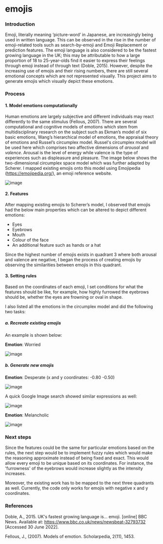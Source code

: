 # emojis

### Introduction
Emoji, literally meaning ‘picture-word’ in Japanese, are increasingly being used in written language. This can be observed in the rise in the number of emoji-related tools such as search-by-emoji and Emoji Replacement or prediction features. The emoji language is also considered to be the fastest growing language in the UK; this may be attributable to how a large proportion of 18 to 25-year-olds find it easier to express their feelings through emoji instead of through text (Doble, 2015). However, despite the increasing use of emojis and their rising numbers, there are still several emotional concepts which are not represented visually. This project aims to generate emojis which visually depict these emotions. 

### Process
#### 1. Model emotions computationally
Human emotions are largely subjective and different individuals may react differently to the same stimulus (Fellous, 2007). There are several computational and cognitive models of emotions which stem from multidisciplinary research on the subject such as Ekman’s model of six basic emotions, Wang’s hierarchical model of emotions, the appraisal theory of emotions and Russel’s circumplex model. 
Russel's circumplex model will be used here which comprises two affective dimensions of *arousal* and *valence*. Arousal is the level of energy while valence is the type of experiences such as displeasure and pleasure. The image below shows the two-dimensional circumplex space model which was further adapted by Scherer. I mapped existing emojis onto this model using Emojipedia (https://emojipedia.org/), an emoji reference website. 

![image](https://user-images.githubusercontent.com/94219257/177370656-0daa8d2c-86a8-4879-85c6-324f4aa3d926.png)

#### 2. Features
After mapping existing emojis to Scherer’s model, I observed that emojis had the below main properties which can be altered to depict different emotions: 
- Eyes 
- Eyebrows
- Mouth 
- Colour of the face
- An additional feature such as hands or a hat

Since the highest number of emojis exists in quadrant 3 where both arousal and valence are negative, I began the process of creating emojis by observing the similarities between emojis in this quadrant. 

#### 3. Setting rules

Based on the coordinates of each emoji, I set conditions for what the features should be like, for example, how highly furrowed the eyebrows should be, whether the eyes are frowning or oval in shape. 

I also listed all the emotions in the circumplex model and did the following two tasks:

##### a. Recreate existing emojis #####

An example is shown below: 

**Emotion**: Worried

![image](https://user-images.githubusercontent.com/94219257/177621356-d7a7eef3-a2d6-437b-80d4-4cd551179203.png)

##### b.  Generate new emojis #####

**Emotion**: Desperate (x and y coordinates: -0.80	-0.50)

![image](https://user-images.githubusercontent.com/94219257/177792300-ca90b5de-c31b-4d44-917b-d0cc70cf1071.png)

A quick Google Image search showed similar expressions as well:

![image](https://user-images.githubusercontent.com/94219257/177792677-cf9b96d7-2b52-4efb-a3f8-3f5ed7cb041b.png)

**Emotion**: Melancholic

![image](https://user-images.githubusercontent.com/94219257/177793571-bbf788b2-2dc2-4eb4-afea-ae6069c6f3a4.png)

### Next steps

Since the features could be the same for particular emotions based on the rules, the next step would be to implement fuzzy rules which would make the reasoning approximate instead of being fixed and exact. This would allow every emoji to be unique based on its coordinates. For instance, the 'furrowness' of the eyebrows would increase slightly as the intensity increases. 

Moreover, the existing work has to be mapped to the next three quadrants as well. Currently, the code only works for emojis with negative x and y coordinates. 

### References
Doble, A., 2015. UK's fastest growing language is... emoji. [online] BBC News. Available at: <https://www.bbc.co.uk/news/newsbeat-32793732> [Accessed 30 June 2022].

Fellous, J., (2007). Models of emotion. Scholarpedia, 2(11), 1453. 


